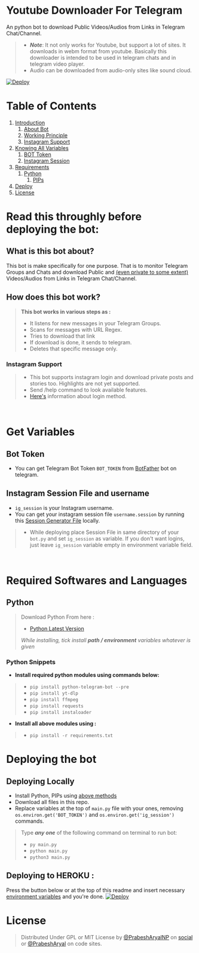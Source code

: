 # Youtube Downloader For Telegram

An python bot to download Public Videos/Audios from Links in Telegram Chat/Channel.
>- ___Note___: It not only works for Youtube, but support a lot of sites. It downloads in webm format from youtube. Basically this downloader is intended to be used in telegram chats and in telegram video player.
>- Audio can be downloaded from audio-only sites like sound cloud.

[![Deploy](https://www.herokucdn.com/deploy/button.svg)](https://heroku.com/deploy?template=https://github.com/prabesharyal/tg-all-social-downloader/tree/main/)
# Table of Contents
 1. [Introduction](#1)
    1. [About Bot](#1.1)
    2. [Working Principle](#1.2)
    3. [Instagram Support](#1.3)
 3. [Knowing All Variables](#2)
	1. [BOT Token](#2.1)
	2. [Instagram Session](#2.2)
 5. [Requirements](#3)
    1. [Python](#3.1)
		1. [PIPs](#3.1.1)
 6. [Deploy](#4)
 7. [License](#lic)


# Read this throughly before deploying the bot: <a name="1"></a>

## What is this bot about?<a name="1.1"></a>
This bot is make specifically for one purpose. That is to monitor Telegram Groups and Chats and download Public and [(even private to some extent)](#1.3) Videos/Audios from Links in Telegram Chat/Channel.

## How does this bot work?<a name="1.2"></a>
> **This bot works in various steps as :**
> - It listens for new messages in your Telegram Groups.
> - Scans for messages with URL Regex.
> - Tries to download that link
> - If download is done, it sends to telegram.
> - Deletes that specific message only.

### Instagram Support <a name="1.3"></a>
> - This bot supports instagram login and download private posts and stories too. Highlights are not yet supported. 
> - Send /help command to look available features.
> - [Here's](#2.2) information about login method.


<br>

# Get Variables <a name="2"></a>

## Bot Token <a name="2.1"></a>
- You can get Telegram Bot Token `BOT_TOKEN` from [BotFather](https://t.me/@BotFather) bot on telegram.

## Instagram Session File and username<a name="2.2"></a>
- `ig_session` is your Instagram username.
- You can get your instagram session file `username.session` by running this [Session Generator File](https://github.com/prabesharyal/tg-all-social-downloader/blob/main/extra/session_generator.py) locally.
>- While deploying place Session File in same directory of your `bot.py` and set `ig_session` as variable. If you don't want logins, just leave `ig_session` variable empty in environment variable field.

<br>

# Required Softwares and Languages <a name="3"></a>

## Python <a name="3.1"></a>
> Download Python From here :
> - [Python Latest Version](https://www.python.org/downloads/)
>
> *While installing, tick install **path / environment** variables whatever is given*

### Python Snippets <a name="3.1.1"></a>
- **Install required python modules using commands below:**
> - `pip install python-telegram-bot --pre`
> - `pip install yt-dlp`
> - `pip install ffmpeg`
> - `pip install requests`
> - `pip install instaloader`

- __Install all above modules using :__
> - `pip install -r requirements.txt`


# Deploying the bot <a name="4"></a>

## Deploying Locally
- Install Python, PIPs using [above methods](#3)
- Download all files in this repo.
- Replace variables at the top of `main.py` file with your ones, removing `os.environ.get('BOT_TOKEN')` and `os.environ.get('ig_session')` commands.

> Type ***any one*** of the following command on terminal to run bot:
> - `py main.py`
> - `python main.py`
> - `python3 main.py`

## Deploying to HEROKU :
Press the button below or at the top of this readme and insert necessary [environment variables](#environ) and you're done.
[![Deploy](https://www.herokucdn.com/deploy/button.svg)](https://heroku.com/deploy?template=https://github.com/prabesharyal/tg-all-social-downloader/tree/main/)

# License <a name="lic"></a>
> Distributed Under GPL or MIT License by [@PrabeshAryalNP](https://t.me/prabesharyalnp) on [social](https://twitter.com/prabesharyalnp) or [@PrabeshAryal](https://github.com/prabesharyal) on code sites.

<!-- Bored to write Readme previously, Now fine haha. -->
